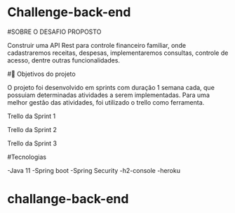 ﻿# Challenge-back-end

#SOBRE O DESAFIO PROPOSTO

Construir uma API Rest para controle financeiro familiar, onde cadastraremos receitas, despesas, implementaremos consultas, controle de acesso, dentre outras funcionalidades.

#🔨 Objetivos do projeto

O projeto foi desenvolvido em sprints com duração 1 semana cada, que possuiam determinadas atividades a serem implementadas. Para uma melhor gestão das atividades, foi utilizado o trello como ferramenta.

Trello da Sprint 1

Trello da Sprint 2

Trello da Sprint 3

#Tecnologias

-Java 11
-Spring boot
-Spring Security
-h2-console
-heroku
# challange-back-end
